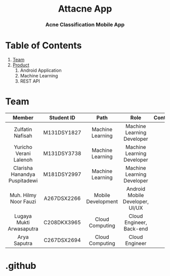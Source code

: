 <p align="center">
  <h1 align="center">Attacne App</h1>
  <h3 align="center">Acne Classification Mobile App</h3>

# Table of Contents
1. [Team](#Team)
2. [Product](#Products)
    1. Android Application
    2. Machine Learning
    3. REST API

# Team
|         Member                | Student ID  |        Path        |                Role                        |                           Contacts                        |
| :--------------------:        | :--------:  | :----------------: | :----------------------------------------: | :--------------------------------------------------------------------------------------------------------: |
|  Zulfatin Nafisah             | M131DSY1827 |  Machine Learning  |         Machine Learning Developer         |                                                           |
|  Yuricho Verani Lalenoh       | M131DSY3738 |  Machine Learning  |         Machine Learning Developer         |                                                           |
|  Clarisha Hanandya Puspitadewi| M181DSY2997 |  Machine Learning  |         Machine Learning Developer         |                                                           |
|  Muh. Hilmy Noor Fauzi        | A267DSX2266 | Mobile Development |       Android Mobile Developer, UI/UX      |                                                           |
|  Lugaya Mukti Arwasaputra     | C208DKX3965 |  Cloud Computing   |          Cloud Engineer, Back-end          |                                                           |
|  Arya Saputra                 | C267DSX2694 |  Cloud Computing   |              Cloud Engineer                |                                                           |


# .github
